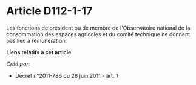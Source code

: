 # Article D112-1-17

Les fonctions de président ou de membre de l'Observatoire national de la consommation des espaces agricoles et du comité
technique ne donnent pas lieu à rémunération.

**Liens relatifs à cet article**

_Créé par_:

  - Décret n°2011-786 du 28 juin 2011 - art. 1
